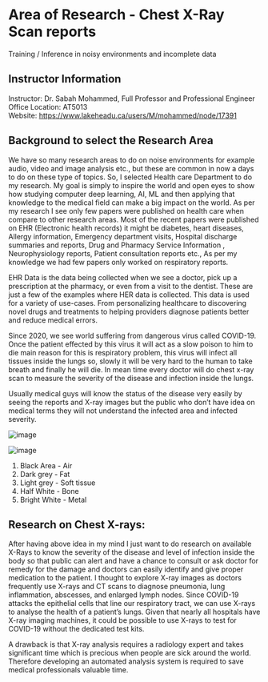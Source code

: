 # Area of Research - Chest X-Ray Scan reports
Training / Inference in noisy environments and incomplete data 

## Instructor Information
Instructor: Dr. Sabah Mohammed, Full Professor and Professional Engineer <br>
Office Location: AT5013 <br>
Website: https://www.lakeheadu.ca/users/M/mohammed/node/17391 <br>

## Background to select the Research Area

We have so many research areas to do on noise environments for example audio, video and image analysis etc., but these are common in now a days to do on these type of topics. So, I selected Health care Department to do my research. My goal is simply to inspire the world and open eyes to show how studying computer deep learning, AI, ML and then applying that knowledge to the medical field can make a big impact on the world. As per my research I see only few papers were published on health care when compare to other research areas. Most of the recent papers were published on EHR (Electronic health records) it might be diabetes, heart diseases, Allergy information, Emergency department visits, Hospital discharge summaries and reports, Drug and Pharmacy Service Information , Neurophysiology reports, Patient consultation reports etc., As per my knowledge we had few papers only worked on respiratory reports.

EHR Data is the data being collected when we see a doctor, pick up a prescription at the pharmacy, or even from a visit to the dentist. These are just a few of the examples where HER data is collected. This data is used for a variety of use-cases. From personalizing healthcare to discovering novel drugs and treatments to helping providers diagnose patients better and reduce medical errors.

Since 2020, we see world suffering from dangerous virus called COVID-19. Once the patient effected by this virus it will act as a slow poison to him to die main reason for this is respiratory problem, this virus will infect all tissues inside the lungs so, slowly it will be very hard to the human to take breath and finally he will die. In mean time every doctor will do chest x-ray scan to measure the severity of the disease and infection inside the lungs. 

Usually medical guys will know the status of the disease very easily by seeing the reports and X-ray images but the public who don’t have idea on medical terms they will not understand the infected area and infected severity. 

![image](https://user-images.githubusercontent.com/77629263/134041263-44664690-5fb9-448a-aea7-ff3cb23befe9.png) <br>


![image](https://user-images.githubusercontent.com/77629263/134042981-6947cd69-a555-4e01-8775-1a66540954ae.png)


1. Black Area - Air
2. Dark grey - Fat
3. Light grey - Soft tissue
4. Half White - Bone
5. Bright White - Metal

## Research on Chest X-rays:
After having above idea in my mind I just want to do research on available X-Rays to know the severity of the disease and level of infection inside the body so that public can alert and have a chance to consult or ask doctor for remedy for the damage and doctors can easily identify and give proper medication to the patient. I thought to explore X-ray images as doctors frequently use X-rays and CT scans to diagnose pneumonia, lung inflammation, abscesses, and enlarged lymph nodes. Since COVID-19 attacks the epithelial cells that line our respiratory tract, we can use X-rays to analyse the health of a patient’s lungs. Given that nearly all hospitals have X-ray imaging machines, it could be possible to use X-rays to test for COVID-19 without the dedicated test kits.

A drawback is that X-ray analysis requires a radiology expert and takes significant time which is precious when people are sick around the world. Therefore developing an automated analysis system is required to save medical professionals valuable time.




